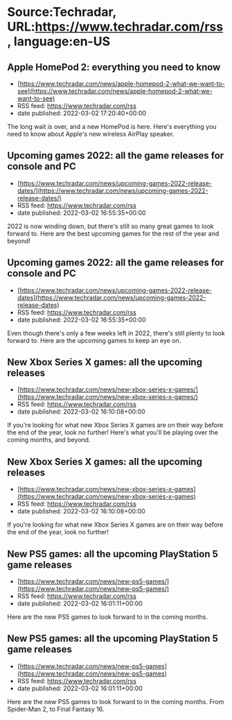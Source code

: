 # Source:Techradar, URL:https://www.techradar.com/rss, language:en-US

## Apple HomePod 2: everything you need to know
 - [https://www.techradar.com/news/apple-homepod-2-what-we-want-to-see](https://www.techradar.com/news/apple-homepod-2-what-we-want-to-see)
 - RSS feed: https://www.techradar.com/rss
 - date published: 2022-03-02 17:20:40+00:00

The long wait is over, and a new HomePod is here. Here's everything you need to know about Apple's new wireless AirPlay speaker.

## Upcoming games 2022: all the game releases for console and PC
 - [https://www.techradar.com/news/upcoming-games-2022-release-dates/](https://www.techradar.com/news/upcoming-games-2022-release-dates/)
 - RSS feed: https://www.techradar.com/rss
 - date published: 2022-03-02 16:55:35+00:00

2022 is now winding down, but there's still so many great games to look forward to. Here are the best upcoming games for the rest of the year and beyond!

## Upcoming games 2022: all the game releases for console and PC
 - [https://www.techradar.com/news/upcoming-games-2022-release-dates](https://www.techradar.com/news/upcoming-games-2022-release-dates)
 - RSS feed: https://www.techradar.com/rss
 - date published: 2022-03-02 16:55:35+00:00

Even though there's only a few weeks left in 2022, there's still plenty to look forward to. Here are the upcoming games to keep an eye on.

## New Xbox Series X games: all the upcoming releases
 - [https://www.techradar.com/news/new-xbox-series-x-games/](https://www.techradar.com/news/new-xbox-series-x-games/)
 - RSS feed: https://www.techradar.com/rss
 - date published: 2022-03-02 16:10:08+00:00

If you're looking for what new Xbox Series X games are on their way before the end of the year, look no further! Here's what you'll be playing over the coming months, and beyond.

## New Xbox Series X games: all the upcoming releases
 - [https://www.techradar.com/news/new-xbox-series-x-games](https://www.techradar.com/news/new-xbox-series-x-games)
 - RSS feed: https://www.techradar.com/rss
 - date published: 2022-03-02 16:10:08+00:00

If you're looking for what new Xbox Series X games are on their way before the end of the year, look no further!

## New PS5 games: all the upcoming PlayStation 5 game releases
 - [https://www.techradar.com/news/new-ps5-games/](https://www.techradar.com/news/new-ps5-games/)
 - RSS feed: https://www.techradar.com/rss
 - date published: 2022-03-02 16:01:11+00:00

Here are the new PS5 games to look forward to in the coming months.

## New PS5 games: all the upcoming PlayStation 5 game releases
 - [https://www.techradar.com/news/new-ps5-games](https://www.techradar.com/news/new-ps5-games)
 - RSS feed: https://www.techradar.com/rss
 - date published: 2022-03-02 16:01:11+00:00

Here are the new PS5 games to look forward to in the coming months. From Spider-Man 2, to Final Fantasy 16.

